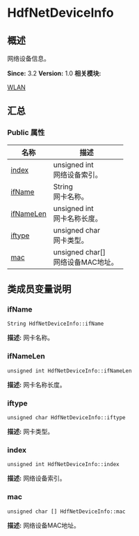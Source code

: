 # HdfNetDeviceInfo


## 概述

网络设备信息。

**Since:**
3.2
**Version:**
1.0
**相关模块:**

[WLAN](_w_l_a_n.md)


## 汇总


### Public 属性

  | 名称 | 描述 | 
| -------- | -------- |
| [index](#index) | unsigned&nbsp;int<br/>网络设备索引。&nbsp; | 
| [ifName](#ifname) | String<br/>网卡名称。&nbsp; | 
| [ifNameLen](#ifnamelen) | unsigned&nbsp;int<br/>网卡名称长度。&nbsp; | 
| [iftype](#iftype) | unsigned&nbsp;char<br/>网卡类型。&nbsp; | 
| [mac](#mac) | unsigned&nbsp;char[]<br/>网络设备MAC地址。&nbsp; | 


## 类成员变量说明


### ifName

  
```
String HdfNetDeviceInfo::ifName
```
**描述:**
网卡名称。


### ifNameLen

  
```
unsigned int HdfNetDeviceInfo::ifNameLen
```
**描述:**
网卡名称长度。


### iftype

  
```
unsigned char HdfNetDeviceInfo::iftype
```
**描述:**
网卡类型。


### index

  
```
unsigned int HdfNetDeviceInfo::index
```
**描述:**
网络设备索引。


### mac

  
```
unsigned char [] HdfNetDeviceInfo::mac
```
**描述:**
网络设备MAC地址。
